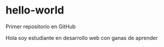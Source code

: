 # hello-world
Primer repositorio en GitHub

Hola soy estudiante en desarrollo web con ganas de aprender
